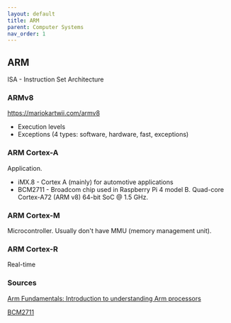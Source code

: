 ```yaml
---
layout: default
title: ARM
parent: Computer Systems
nav_order: 1
---
```


## ARM

ISA - Instruction Set Architecture

### ARMv8

https://mariokartwii.com/armv8

* Execution levels
* Exceptions (4 types: software, hardware, fast, exceptions)

### ARM Cortex-A

Application.

* iMX.8 - Cortex A (mainly) for automotive applications
* BCM2711 - Broadcom chip used in Raspberry Pi 4 model B. Quad-core
Cortex-A72 (ARM v8) 64-bit SoC @ 1.5 GHz.

### ARM Cortex-M

Microcontroller. Usually don't have MMU (memory management
unit). 

### ARM Cortex-R

Real-time

### Sources

[Arm Fundamentals: Introduction to understanding Arm processors](https://community.arm.com/arm-community-blogs/b/architectures-and-processors-blog/posts/arm-fundamentals-introduction-to-understanding-arm-processors)
 
[BCM2711](https://www.raspberrypi.com/documentation/computers/processors.html#bcm2711)
